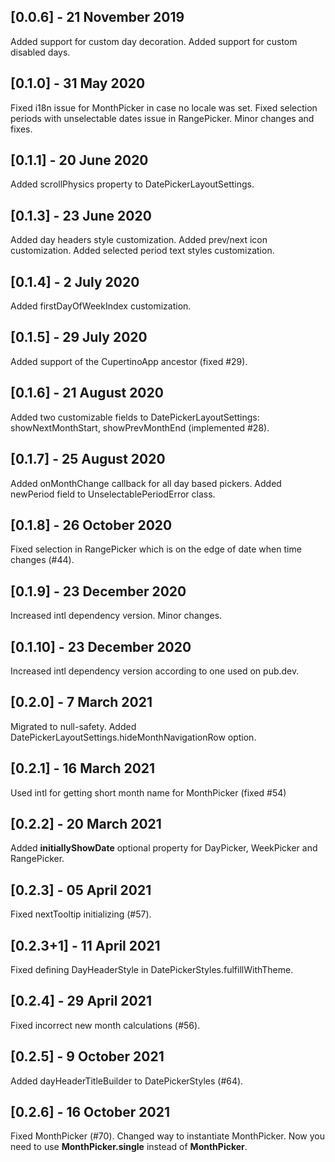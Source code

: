 ## [0.0.6] - 21 November 2019
Added support for custom day decoration.
Added support for custom disabled days.

## [0.1.0] - 31 May 2020
Fixed i18n issue for MonthPicker in case no locale was set.
Fixed selection periods with unselectable dates issue in RangePicker.
Minor changes and fixes.

## [0.1.1] - 20 June 2020
Added scrollPhysics property to DatePickerLayoutSettings.

## [0.1.3] - 23 June 2020
Added day headers style customization.
Added prev/next icon customization.
Added selected period text styles customization.

## [0.1.4] - 2 July 2020
Added firstDayOfWeekIndex customization.

## [0.1.5] - 29 July 2020
Added support of the CupertinoApp ancestor (fixed #29).

## [0.1.6] - 21 August 2020
Added two customizable fields to DatePickerLayoutSettings: showNextMonthStart, showPrevMonthEnd (implemented #28).

## [0.1.7] - 25 August 2020
Added onMonthChange callback for all day based pickers.
Added newPeriod field to UnselectablePeriodError class.

## [0.1.8] - 26 October 2020
Fixed selection in RangePicker which is on the edge of date when time changes (#44).

## [0.1.9] - 23 December 2020
Increased intl dependency version.
Minor changes.

## [0.1.10] - 23 December 2020
Increased intl dependency version according to one used on pub.dev.

## [0.2.0] - 7 March 2021
Migrated to null-safety.
Added DatePickerLayoutSettings.hideMonthNavigationRow option.

## [0.2.1] - 16 March 2021
Used intl for getting short month name for MonthPicker (fixed #54)

## [0.2.2] - 20 March 2021
Added **initiallyShowDate** optional property for DayPicker, WeekPicker and RangePicker.

## [0.2.3] - 05 April 2021
Fixed nextTooltip initializing (#57).

## [0.2.3+1] - 11 April 2021
Fixed defining DayHeaderStyle in DatePickerStyles.fulfillWithTheme.

## [0.2.4] - 29 April 2021
Fixed incorrect new month calculations (#56).

## [0.2.5] - 9 October 2021
Added dayHeaderTitleBuilder to DatePickerStyles (#64).

## [0.2.6] - 16 October 2021
Fixed MonthPicker (#70).
Changed way to instantiate MonthPicker. Now you need to use **MonthPicker.single** instead of **MonthPicker**.